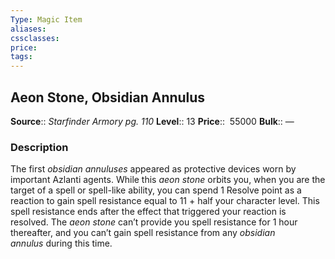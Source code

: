 ```yaml
---
Type: Magic Item
aliases:
cssclasses:
price: 
tags:
---
```

## Aeon Stone, Obsidian Annulus

**Source**:: _Starfinder Armory pg. 110_
**Level**:: 13
**Price**::  55000
**Bulk**:: —

### Description

The first _obsidian annuluses_ appeared as protective devices worn by important Azlanti agents. While this _aeon stone_ orbits you, when you are the target of a spell or spell-like ability, you can spend 1 Resolve point as a reaction to gain spell resistance equal to 11 + half your character level. This spell resistance ends after the effect that triggered your reaction is resolved. The _aeon stone_ can’t provide you spell resistance for 1 hour thereafter, and you can’t gain spell resistance from any _obsidian annulus_ during this time.